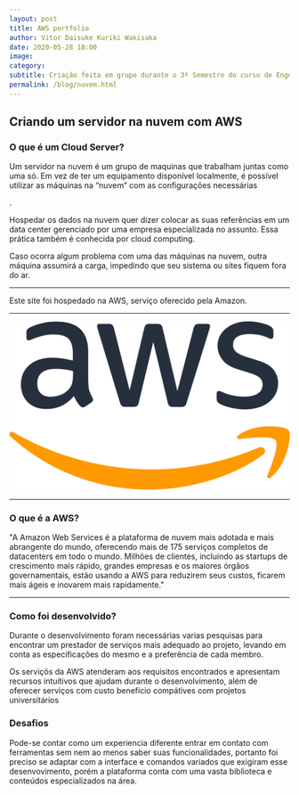 ```yaml
---
layout: post
title: AWS portfolio
author: Vitor Daisuke Kuriki Wakisaka 
date: 2020-05-28 18:00
image: 
category:
subtitle: Criação feita em grupo durante o 3º Semestre do curso de Engenharia de Software
permalink: /blog/nuvem.html
---
```


<h2>Criando um servidor na nuvem com AWS</h2>

<h3>O que é um Cloud Server?</h3>
<p>Um servidor na nuvem é um grupo de maquinas que trabalham juntas como uma só. Em vez de ter um equipamento disponível localmente, é possível utilizar as máquinas na “nuvem” com as configurações necessárias</p>.

<p>Hospedar os dados na nuvem quer dizer colocar as suas referências em um data center gerenciado por uma empresa especializada no assunto. Essa prática também é conhecida por cloud computing.</p>

<p>Caso ocorra algum problema com uma das máquinas na nuvem, outra máquina assumirá a carga, impedindo que seu sistema ou sites fiquem fora do ar.</p>
 <hr>
 <p>Este site foi hospedado na AWS, serviço oferecido pela Amazon.</p>
     <hr>
     <img src="/img/projetos/aws-logo.png">
     <hr>
<h3>O que é a AWS?</h3>
<p>"A Amazon Web Services é a plataforma de nuvem mais adotada e mais abrangente do mundo, oferecendo mais de 175 serviços completos de datacenters em todo o mundo. Milhões de clientes, incluindo as startups de crescimento mais rápido, grandes empresas e os maiores órgãos governamentais, estão usando a AWS para reduzirem seus custos, ficarem mais ágeis e inovarem mais rapidamente." </p>
<hr>
<h3>Como foi desenvolvido?</h3>
<p>Durante o desenvolvimento foram necessárias varias pesquisas para encontrar um prestador de serviços mais adequado ao projeto, levando em conta as especificações do mesmo e a preferência de cada membro. </p>
<p>Os serviçõs da AWS atenderam aos requisitos encontrados e apresentam recursos intuítivos que ajudam durante o desenvolvimento, além de oferecer serviços com custo benefício compátives com projetos universitários</p>
    
   
<h3>Desafios </h3>
<p>Pode-se contar como um experiencia diferente entrar em contato com ferramentas sem nem ao menos saber suas funcionalidades, portanto foi preciso se adaptar com a interface e comandos variados que exigiram esse desenvovimento, porém a plataforma conta com uma vasta biblioteca e conteúdos especializados na área. </p>
    